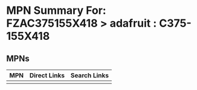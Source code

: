 



# MPN Summary For: FZAC375155X418 > adafruit : C375-155X418

## MPNs
  

|MPN|Direct Links|Search Links|
| :--- | :--- | :--- |
||||
